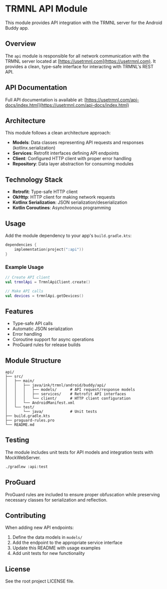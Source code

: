 # TRMNL API Module

This module provides API integration with the TRMNL server for the Android Buddy app.

## Overview

The `api` module is responsible for all network communication with the TRMNL server located at [https://usetrmnl.com](https://usetrmnl.com). It provides a clean, type-safe interface for interacting with TRMNL's REST API.

## API Documentation

Full API documentation is available at: [https://usetrmnl.com/api-docs/index.html](https://usetrmnl.com/api-docs/index.html)

## Architecture

This module follows a clean architecture approach:

- **Models**: Data classes representing API requests and responses (kotlinx.serialization)
- **Services**: Retrofit interfaces defining API endpoints
- **Client**: Configured HTTP client with proper error handling
- **Repository**: Data layer abstraction for consuming modules

## Technology Stack

- **Retrofit**: Type-safe HTTP client
- **OkHttp**: HTTP client for making network requests
- **Kotlinx Serialization**: JSON serialization/deserialization
- **Kotlin Coroutines**: Asynchronous programming

## Usage

Add the module dependency to your app's `build.gradle.kts`:

```kotlin
dependencies {
    implementation(project(":api"))
}
```

### Example Usage

```kotlin
// Create API client
val trmnlApi = TrmnlApiClient.create()

// Make API calls
val devices = trmnlApi.getDevices()
```

## Features

- Type-safe API calls
- Automatic JSON serialization
- Error handling
- Coroutine support for async operations
- ProGuard rules for release builds

## Module Structure

```
api/
├── src/
│   ├── main/
│   │   ├── java/ink/trmnl/android/buddy/api/
│   │   │   ├── models/      # API request/response models
│   │   │   ├── services/    # Retrofit API interfaces
│   │   │   └── client/      # HTTP client configuration
│   │   └── AndroidManifest.xml
│   └── test/
│       └── java/            # Unit tests
├── build.gradle.kts
├── proguard-rules.pro
└── README.md
```

## Testing

The module includes unit tests for API models and integration tests with MockWebServer.

```bash
./gradlew :api:test
```

## ProGuard

ProGuard rules are included to ensure proper obfuscation while preserving necessary classes for serialization and reflection.

## Contributing

When adding new API endpoints:

1. Define the data models in `models/`
2. Add the endpoint to the appropriate service interface
3. Update this README with usage examples
4. Add unit tests for new functionality

## License

See the root project LICENSE file.
